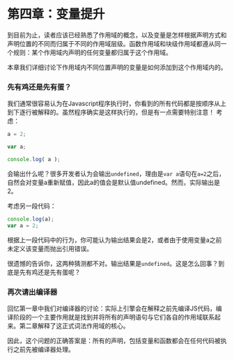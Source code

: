 # 第四章：变量提升

到目前为止，读者应该已经熟悉了作用域的概念，以及变量是怎样根据声明方式和声明位置的不同而归属于不同的作用域层级。函数作用域和块级作用域都遵从同一个规则：某个作用域内声明的任何变量都归属于这个作用域。

本章我们详细讨论下作用域内不同位置声明的变量是如何添加到这个作用域内的。

### 先有鸡还是先有蛋？

我们通常很容易认为在Javascript程序执行时，你看到的所有代码都是按顺序从上到下逐行被解释的。虽然程序确实是这样执行的，但是有一点需要特别注意！
考虑：
```js
a = 2;

var a;

console.log( a );
```
会输出什么呢？很多开发者认为会输出`undefined`，理由是`var a`语句在`a=2`之后，自然会对变量a重新赋值，因此a的值会是默认值undefined。然而，实际输出是2。

考虑另一段代码：
```js
console.log(a);
var a = 2;
```
根据上一段代码中的行为，你可能认为输出结果会是2，或者由于使用变量a之前未定义该变量而抛出引用错误。

很遗憾的告诉你，这两种猜测都不对。输出结果是`undefined`。这是怎么回事？到底是先有鸡还是先有蛋呢？

### 再次请出编译器

回忆第一章中我们对编译器的讨论：实际上引擎会在解释之前先编译JS代码，编译阶段的一个主要作用就是找到并将所有的声明语句与它们各自的作用域联系起来。第二章解释了这正式词法作用域的核心。

因此，这个问题的正确答案是：所有的声明，包括变量和函数都会在任何代码被执行之前先被编译器处理。

